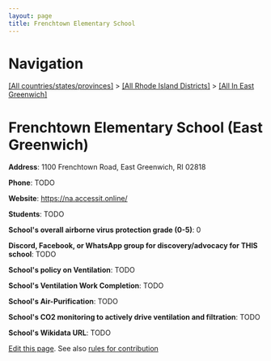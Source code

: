 ```yaml
---
layout: page
title: Frenchtown Elementary School
---
```

# Navigation

[[All countries/states/provinces]](../../..) > [[All Rhode Island Districts]](../..) > [[All In East Greenwich]](..)

# Frenchtown Elementary School (East Greenwich)

**Address**: 1100 Frenchtown Road, East Greenwich, RI 02818

**Phone**: TODO

**Website**: <https://na.accessit.online/>

**Students**: TODO

**School's overall airborne virus protection grade (0-5)**: 0

**Discord, Facebook, or WhatsApp group for discovery/advocacy for THIS school**: TODO

**School's policy on Ventilation**: TODO

**School's Ventilation Work Completion**: TODO

**School's Air-Purification**: TODO

**School's CO2 monitoring to actively drive ventilation and filtration**: TODO

**School's Wikidata URL**: TODO


[Edit this page](https://github.com/ventilate-schools/RI/edit/main/./East_Greenwich/Frenchtown_Elementary_School.md). See also [rules for contribution](../../../contribution-rules/)